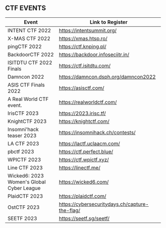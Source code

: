 ## CTF EVENTS

| Event | Link to Register |
| ----------------- | ------------------------------------------------------------------ |
| INTENT CTF 2022 | https://intentsummit.org/
| X-MAS CTF 2022 | https://xmas.htsp.ro/
| pingCTF 2022 | https://ctf.knping.pl/
| BackdoorCTF 2022 | https://backdoor.infoseciitr.in/
| ISITDTU CTF 2022 Finals | https://ctf.isitdtu.com/
| Damncon 2022 | https://damncon.dsph.org/damncon2022
| ASIS CTF Finals 2022 | https://asisctf.com/
| A Real World CTF event.| https://realworldctf.com/
| IrisCTF 2023| https://2023.irisc.tf/
| KnightCTF 2023 | https://knightctf.com/
| Insomni'hack teaser 2023| https://insomnihack.ch/contests/
| LA CTF 2023| https://lactf.uclaacm.com/
| pbctf 2023 | https://ctf.perfect.blue/
| WPICTF 2023 | https://ctf.wpictf.xyz/
| Line CTF 2023 | https://linectf.me/ 
| Wicked6: 2023 Women's Global Cyber League | https://wicked6.com/
| PlaidCTF 2023 | https://plaidctf.com/
| OstCTF 2023 | https://cybersecuritydays.ch/capture-the-flag/
| SEETF 2023 | https://seetf.sg/seetf/
